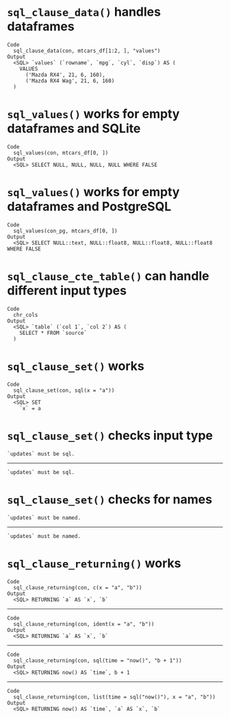 # `sql_clause_data()` handles dataframes

    Code
      sql_clause_data(con, mtcars_df[1:2, ], "values")
    Output
      <SQL> `values` (`rowname`, `mpg`, `cyl`, `disp`) AS (
        VALUES
          ('Mazda RX4', 21, 6, 160),
          ('Mazda RX4 Wag', 21, 6, 160)
      )

# `sql_values()` works for empty dataframes and SQLite

    Code
      sql_values(con, mtcars_df[0, ])
    Output
      <SQL> SELECT NULL, NULL, NULL, NULL WHERE FALSE

# `sql_values()` works for empty dataframes and PostgreSQL

    Code
      sql_values(con_pg, mtcars_df[0, ])
    Output
      <SQL> SELECT NULL::text, NULL::float8, NULL::float8, NULL::float8 WHERE FALSE

# `sql_clause_cte_table()` can handle different input types

    Code
      chr_cols
    Output
      <SQL> `table` (`col 1`, `col 2`) AS (
        SELECT * FROM `source`
      )

# `sql_clause_set()` works

    Code
      sql_clause_set(con, sql(x = "a"))
    Output
      <SQL> SET
        `x` = a

# `sql_clause_set()` checks input type

    `updates` must be sql.

---

    `updates` must be sql.

# `sql_clause_set()` checks for names

    `updates` must be named.

---

    `updates` must be named.

# `sql_clause_returning()` works

    Code
      sql_clause_returning(con, c(x = "a", "b"))
    Output
      <SQL> RETURNING `a` AS `x`, `b`

---

    Code
      sql_clause_returning(con, ident(x = "a", "b"))
    Output
      <SQL> RETURNING `a` AS `x`, `b`

---

    Code
      sql_clause_returning(con, sql(time = "now()", "b + 1"))
    Output
      <SQL> RETURNING now() AS `time`, b + 1

---

    Code
      sql_clause_returning(con, list(time = sql("now()"), x = "a", "b"))
    Output
      <SQL> RETURNING now() AS `time`, `a` AS `x`, `b`

